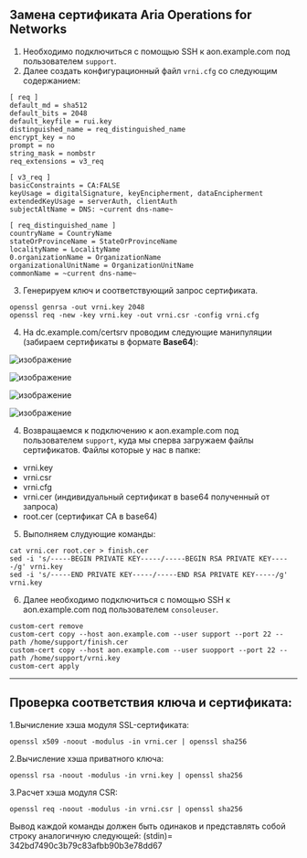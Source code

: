 ## Замена сертификата Aria Operations for Networks

1. Необходимо подключиться c помощью SSH к aon.example.com под пользователем `support`.
2. Далее создать конфигурационный файл `vrni.cfg` со следующим содержанием:
```
[ req ]
default_md = sha512
default_bits = 2048
default_keyfile = rui.key
distinguished_name = req_distinguished_name
encrypt_key = no
prompt = no
string_mask = nombstr
req_extensions = v3_req

[ v3_req ]
basicConstraints = CA:FALSE
keyUsage = digitalSignature, keyEncipherment, dataEncipherment
extendedKeyUsage = serverAuth, clientAuth
subjectAltName = DNS: ~current dns-name~

[ req_distinguished_name ]
countryName = CountryName
stateOrProvinceName = StateOrProvinceName
localityName = LocalityName
0.organizationName = OrganizationName
organizationalUnitName = OrganizationUnitName
commonName = ~current dns-name~

```
3. Генерируем ключ и соответствующий запрос сертификата.
```
openssl genrsa -out vrni.key 2048
openssl req -new -key vrni.key -out vrni.csr -config vrni.cfg
```
4. На dc.example.com/certsrv проводим следующие манипуляции (забираем сертификаты в формате **Base64**):

![изображение](https://github.com/linaduko/mgmt/assets/101510056/d0ad1aaf-d8e4-47b0-9084-8f2601c3a834)

![изображение](https://github.com/linaduko/mgmt/assets/101510056/68f0994d-1322-48ba-895b-5bf2ecc6667c)

![изображение](https://github.com/linaduko/mgmt/assets/101510056/c3051701-3653-4634-8a6d-9490ff846e82)

![изображение](https://github.com/linaduko/mgmt/assets/101510056/7179b057-4eaa-44b4-8343-23d7a63211c1)

4. Возвращаемся к подключению к aon.example.com под пользователем `support`, куда мы сперва загружаем файлы сертификатов.
Файлы которые у нас в папке:
- vrni.key
- vrni.csr
- vrni.cfg
- vrni.cer (индивидуальный сертификат в base64 полученный от запроса)
- root.cer (сертификат CA в base64)
  
5. Выполняем слудующие команды:
```
cat vrni.cer root.cer > finish.cer
sed -i 's/-----BEGIN PRIVATE KEY-----/-----BEGIN RSA PRIVATE KEY-----/g' vrni.key
sed -i 's/-----END PRIVATE KEY-----/-----END RSA PRIVATE KEY-----/g' vrni.key
```
6. Далее необходимо подключиться c помощью SSH к aon.example.com под пользователем `consoleuser`.
```
custom-cert remove
custom-cert copy --host aon.example.com --user support --port 22 --path /home/support/finish.cer
custom-cert copy --host aon.example.com --user suopport --port 22 --path /home/support/vrni.key
custom-cert apply
```
---
## Проверка соответствия ключа и сертификата:

1.Вычисление хэша модуля SSL-сертификата: 
```
openssl x509 -noout -modulus -in vrni.cer | openssl sha256
```
2.Вычисление хэша приватного ключа:
```
openssl rsa -noout -modulus -in vrni.key | openssl sha256
```
3.Расчет хэша модуля CSR: 
```
openssl req -noout -modulus -in vrni.csr | openssl sha256
```
Вывод каждой команды должен быть одинаков и представлять собой строку аналогичную следующей:
(stdin)= 342bd7490c3b79c83afbb90b3e78dd67
